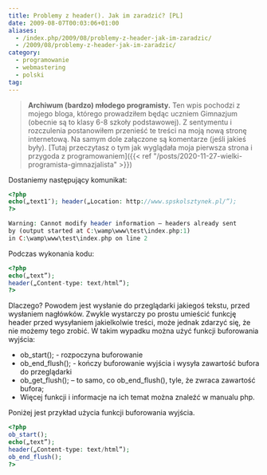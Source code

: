 ```yaml
---
title: Problemy z header(). Jak im zaradzić? [PL]
date: 2009-08-07T00:03:06+01:00
aliases:
  - /index.php/2009/08/problemy-z-header-jak-im-zaradzic/
  - /2009/08/problemy-z-header-jak-im-zaradzic/
category:
  - programowanie
  - webmastering
  - polski
tag:
---
```


> **Archiwum (bardzo) młodego programisty.** Ten wpis pochodzi z mojego bloga, którego prowadziłem będąc uczniem Gimnazjum (obecnie są to klasy 6-8 szkoły podstawowej). Z sentymentu i rozczulenia postanowiłem przenieść te treści na moją nową stronę internetową. Na samym dole załączone są komentarze (jeśli jakieś były). [Tutaj przeczytasz o tym jak wyglądała moja pierwsza strona i przygoda z programowaniem]({{< ref "/posts/2020-11-27-wielki-programista-gimnazjalista" >}})
> 

Dostaniemy następujący komunikat:
```php
<?php
echo(„text1″); header(„Location: http://www.spskolsztynek.pl/”);
?>

Warning: Cannot modify header information – headers already sent 
by (output started at C:\wamp\www\test\index.php:1) 
in C:\wamp\www\test\index.php on line 2
```

Podczas wykonania kodu:

```php
<?php
echo(„text”);
header(„Content-type: text/html”);
?>
```

Dlaczego? Powodem jest wysłanie do przeglądarki jakiegoś tekstu, przed wysłaniem nagłówków. Zwykle wystarczy po prostu umieścić funkcję header przed wysyłaniem jakielkolwie treści, może jednak zdarzyć się, że nie możemy tego zrobić. W takim wypadku można użyć funkcji buforowania wyjścia:

- ob_start(); - rozpoczyna buforowanie
- ob_end_flush(); - kończy buforowanie wyjścia i wysyła zawartość bufora do przeglądarki
- ob_get_flush(); – to samo, co ob_end_flush(), tyle, że zwraca zawartość bufora;
- Więcej funkcji i informacje na ich temat można znaleźć w manualu php.

Poniżej jest przykład użycia funkcji buforowania wyjścia.

```php
<?php
ob_start();
echo(„text”);
header(„Content-type: text/html”);
ob_end_flush();
?>
```